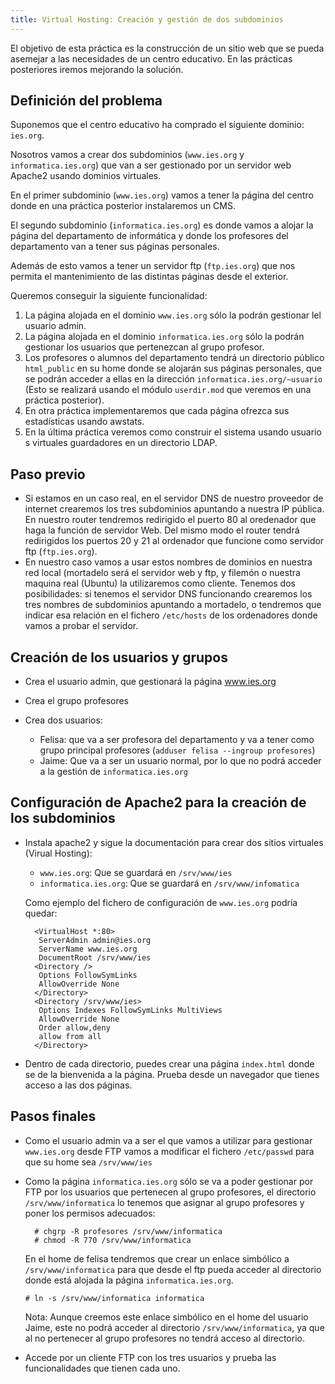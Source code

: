 ```yaml
---
title: Virtual Hosting: Creación y gestión de dos subdominios
---
```


El objetivo de esta práctica es la construcción de un sitio web que se pueda asemejar a las necesidades de un centro educativo. En las prácticas posteriores iremos mejorando la solución.  
  
## Definición del problema  
  
Suponemos que el centro educativo ha comprado el siguiente dominio: `ies.org`.  
  
Nosotros vamos a crear dos subdominios (`www.ies.org` y `informatica.ies.org`) que van a ser gestionado por un servidor web Apache2 usando dominios virtuales.  
  
En el primer subdominio (`www.ies.org`) vamos a tener la página del centro donde en una práctica posterior instalaremos un CMS.  
  
El segundo subdominio (`informatica.ies.org`) es donde vamos a alojar la página del departamento de informática y donde los profesores del departamento van a tener sus páginas personales.  
  
Además de esto vamos a tener un servidor ftp (`ftp.ies.org`) que nos permita el mantenimiento de las distintas páginas desde el exterior.  
  
Queremos conseguir la siguiente funcionalidad:  
  
1. La página alojada en el dominio `www.ies.org` sólo la podrán gestionar lel usuario admin.
2. La página alojada en el dominio `informatica.ies.org` sólo la podrán gestionar los usuarios que pertenezcan al grupo profesor.
3. Los profesores o alumnos del departamento tendrá un directorio público `html_public` en su home donde se alojarán sus páginas personales, que se podrán acceder a ellas en la dirección `informatica.ies.org/~usuario` (Esto se realizará usando el módulo `userdir.mod` que veremos en una práctica posterior).
4. En otra práctica implementaremos que cada página ofrezca sus estadísticas usando awstats. 
5. En la última práctica veremos como construir el sistema usando usuario s virtuales guardadores en un directorio LDAP. 
 
## Paso previo 

* Si estamos en un caso real, en el servidor DNS de nuestro proveedor de internet crearemos los tres subdominios apuntando a nuestra IP pública. En nuestro router tendremos redirigido el puerto 80 al oredenador que haga la función de servidor Web. Del mismo modo el router tendrá redirigidos los puertos 20 y 21 al ordenador que funcione como servidor ftp (`ftp.ies.org`).
* En nuestro caso vamos a usar estos nombres de dominios en nuestra red local (mortadelo será el servidor web y ftp, y filemón o nuestra maquina real (Ubuntu) la utilizaremos como cliente. Tenemos dos posibilidades: si tenemos el servidor DNS funcionando crearemos los tres nombres de subdominios apuntando a mortadelo, o tendremos que indicar esa relación en el fichero `/etc/hosts` de los ordenadores donde vamos a probar el servidor.


## Creación de los usuarios y grupos
  
* Crea el usuario admin, que gestionará la página www.ies.org  
* Crea el grupo profesores  
* Crea dos usuarios:  

    * Felisa: que va a ser profesora del departamento y va a tener como grupo principal profesores (`adduser felisa --ingroup profesores`)  
    * Jaime: Que va a ser un usuario normal, por lo que no podrá acceder a la gestión de `informatica.ies.org`  
    
## Configuración de Apache2 para la creación de los subdominios  
  
* Instala apache2 y sigue la documentación para crear dos sitios virtuales (Virual Hosting):  
    *   `www.ies.org`: Que se guardará en `/srv/www/ies`
    *   `informatica.ies.org`: Que se guardará en `/srv/www/infomatica`

    Como ejemplo del fichero de configuración de `www.ies.org` podría quedar:  
  
        <VirtualHost *:80>
         ServerAdmin admin@ies.org
         ServerName www.ies.org
         DocumentRoot /srv/www/ies
        <Directory />
         Options FollowSymLinks
         AllowOverride None
        </Directory>
        <Directory /srv/www/ies>
         Options Indexes FollowSymLinks MultiViews
         AllowOverride None
         Order allow,deny
         allow from all
        </Directory>

* Dentro de cada directorio, puedes crear una página `index.html` donde se de la bienvenida a la página. Prueba desde un navegador que tienes acceso a las dos páginas.  
  
## Pasos finales  
  
* Como el usuario admin va a ser el que vamos a utilizar para gestionar `www.ies.org` desde FTP vamos a modificar el fichero `/etc/passwd` para que su home sea `/srv/www/ies`
* Como la página `informatica.ies.org` sólo se va a poder gestionar por FTP por los usuarios que pertenecen al grupo profesores, el directorio `/srv/www/informatica` lo tenemos que asignar al grupo profesores y poner los permisos adecuados:  

        # chgrp -R profesores /srv/www/informatica
        # chmod -R 770 /srv/www/informatica

  En el home de felisa tendremos que crear un enlace simbólico a `/srv/www/informatica` para que desde el ftp pueda acceder al directorio donde está alojada la página `informatica.ies.org`.  
  
      # ln -s /srv/www/informatica informatica

  Nota: Aunque creemos este enlace simbólico en el home del usuario Jaime, este no podrá acceder al directorio `/srv/www/informatica`, ya que al no pertenecer al grupo profesores no tendrá acceso al directorio.  

  
* Accede por un cliente FTP con los tres usuarios y prueba las funcionalidades que tienen cada uno.